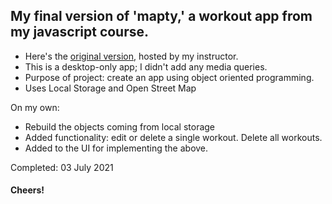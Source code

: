 ## My final version of 'mapty,' a workout app from my javascript course.

- Here's the [original version](https://mapty.netlify.app), hosted by my instructor.
- This is a desktop-only app; I didn't add any media queries.
- Purpose of project: create an app using object oriented programming.
- Uses Local Storage and Open Street Map

On my own:

- Rebuild the objects coming from local storage
- Added functionality: edit or delete a single workout. Delete all workouts.
- Added to the UI for implementing the above.

Completed: 03 July 2021

#### Cheers!
